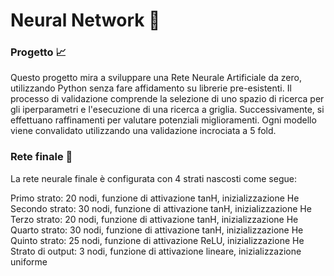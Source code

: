 # Neural Network 🧠
### Progetto 📈
Questo progetto mira a sviluppare una Rete Neurale Artificiale da zero, utilizzando Python senza fare affidamento su librerie pre-esistenti. Il processo di validazione comprende la selezione di uno spazio di ricerca per gli iperparametri e l'esecuzione di una ricerca a griglia. Successivamente, si effettuano raffinamenti per valutare potenziali miglioramenti. Ogni modello viene convalidato utilizzando una validazione incrociata a 5 fold.

### Rete finale 🚀
La rete neurale finale è configurata con 4 strati nascosti come segue:

Primo strato: 20 nodi, funzione di attivazione tanH, inizializzazione He
Secondo strato: 30 nodi, funzione di attivazione tanH, inizializzazione He
Terzo strato: 20 nodi, funzione di attivazione tanH, inizializzazione He
Quarto strato: 30 nodi, funzione di attivazione tanH, inizializzazione He
Quinto strato: 25 nodi, funzione di attivazione ReLU, inizializzazione He
Strato di output: 3 nodi, funzione di attivazione lineare, inizializzazione uniforme

